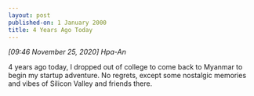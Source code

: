 ```yaml
---
layout: post
published-on: 1 January 2000
title: 4 Years Ago Today
---
```

*[09:46 November 25, 2020] Hpa-An*  

4 years ago today, I dropped out of college to come back to Myanmar to begin my startup adventure. No regrets, except some nostalgic memories and vibes of Silicon Valley and friends there.
